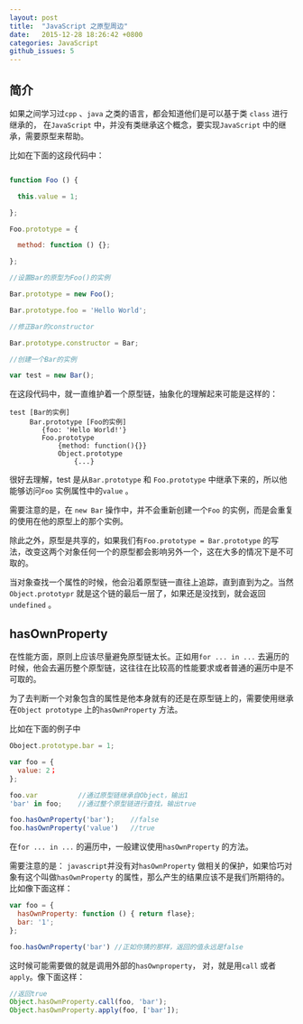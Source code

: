 ```yaml
---
layout: post
title:  "JavaScript 之原型周边"
date:   2015-12-28 18:26:42 +0800
categories: JavaScript
github_issues: 5
---
```


## 简介

如果之间学习过`cpp`  、`java` 之类的语言，都会知道他们是可以基于类 `class` 进行继承的， 在`JavaScript` 中，并没有类继承这个概念，要实现`JavaScript` 中的继承，需要原型来帮助。

比如在下面的这段代码中：

``` javascript

function Foo () {

  this.value = 1;

};

Foo.prototype = {

  method: function () {};

};

//设置Bar的原型为Foo()的实例

Bar.prototype = new Foo();

Bar.prototype.foo = 'Hello World';

//修正Bar的constructor

Bar.prototype.constructor = Bar;

//创建一个Bar的实例

var test = new Bar();

```

在这段代码中，就一直维护着一个原型链，抽象化的理解起来可能是这样的：

``` 
test [Bar的实例]
     Bar.prototype [Foo的实例]
        {foo: 'Hello World!'}
        Foo.prototype
            {method: function(){}}
            Object.prototype
                {...}
```

很好去理解，test 是从`Bar.prototype` 和 `Foo.prototype` 中继承下来的，所以他能够访问`Foo` 实例属性中的`value` 。

需要注意的是，在 `new Bar` 操作中，并不会重新创建一个`Foo` 的实例，而是会重复的使用在他的原型上的那个实例。

除此之外，原型是共享的，如果我们有`Foo.prototype = Bar.prototype` 的写法，改变这两个对象任何一个的原型都会影响另外一个，这在大多的情况下是不可取的。

当对象查找一个属性的时候，他会沿着原型链一直往上追踪，直到直到为之。当然 `Object.prototypr` 就是这个链的最后一层了，如果还是没找到，就会返回`undefined` 。

## hasOwnProperty

在性能方面，原则上应该尽量避免原型链太长。正如用`for ... in ...` 去遍历的时候，他会去遍历整个原型链，这往往在比较高的性能要求或者普通的遍历中是不可取的。

为了去判断一个对象包含的属性是他本身就有的还是在原型链上的，需要使用继承在`Object prototype` 上的`hasOwnProperty` 方法。

比如在下面的例子中

``` javascript
Oboject.prototype.bar = 1;

var foo = {
  value: 2；
};

foo.var          //通过原型链继承自Object，输出1
'bar' in foo;    //通过整个原型链进行查找，输出true

foo.hasOwnProperty('bar');    //false
foo.hasOwnProperty('value')   //true
```

在`for ... in ...` 的遍历中，一般建议使用`hasOwnProperty` 的方法。 

需要注意的是： `javascript`并没有对`hasOwnProperty` 做相关的保护，如果恰巧对象有这个叫做`hasOwnProperty` 的属性，那么产生的结果应该不是我们所期待的。比如像下面这样：

``` javascript
var foo = {
  hasOwnProperty: function () { return flase};
  bar: '1';
};

foo.hasOwnProperty('bar') //正如你猜的那样，返回的值永远是false
```

这时候可能需要做的就是调用外部的`hasOwnproperty`， 对，就是用`call` 或者`apply`。像下面这样：

``` javascript
//返回true
Object.hasOwnProperty.call(foo, 'bar');
Object.hasOwnProperty.apply(foo, ['bar']);
```